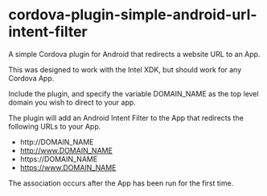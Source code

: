 # cordova-plugin-simple-android-url-intent-filter
A simple Cordova plugin for Android that redirects a website URL to an App.

This was designed to work with the Intel XDK, but should work for any Cordova App.

Include the plugin, and specify the variable DOMAIN_NAME as the top level domain you wish to direct to your app.

The plugin will add an Android Intent Filter to the App that redirects the following URLs to your App.
 * http://DOMAIN_NAME
 * http://www.DOMAIN_NAME
 * https://DOMAIN_NAME
 * https://www.DOMAIN_NAME
 
The association occurs after the App has been run for the first time.
